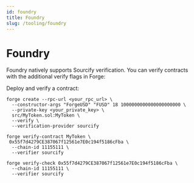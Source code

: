 ```yaml
---
id: foundry
title: Foundry
slug: /tooling/foundry
---
```


# Foundry

Foundry natively supports Sourcify verification. You can verify contracts with the additional verify flags in Forge:

Deploy and verify a contract:

```
forge create --rpc-url <your_rpc_url> \
  --constructor-args "ForgeUSD" "FUSD" 18 1000000000000000000000 \
  --private-key <your_private_key> \
  src/MyToken.sol:MyToken \
  --verify \
  --verification-provider sourcify
```

```
forge verify-contract MyToken \
 0x55f7d4279CE387067f12561e7E0c194f5186cFba \
  --chain-id 11155111 \
  --verifier sourcify
```

```
forge verify-check 0x55f7d4279CE387067f12561e7E0c194f5186cFba \
  --chain-id 11155111 \
  --verifier sourcify
```
